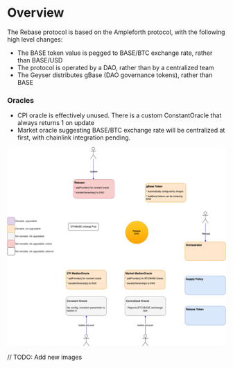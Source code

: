 # Overview
The Rebase protocol is based on the Ampleforth protocol, with the following high level changes:

- The BASE token value is pegged to BASE/BTC exchange rate, rather than BASE/USD
- The protocol is operated by a DAO, rather than by a centralized team
- The Geyser distributes gBase (DAO governance tokens), rather than BASE

### Oracles
- CPI oracle is effectively unused. There is a custom ConstantOracle that always returns 1 on update
- Market oracle suggesting BASE/BTC exchange rate will be centralized at first, with chainlink integration pending.

![Deploy](/images/rebase-upgrades.png)

// TODO: Add new images